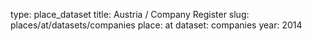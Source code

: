 type: place_dataset
title: Austria / Company Register
slug: places/at/datasets/companies
place: at
dataset: companies
year: 2014

